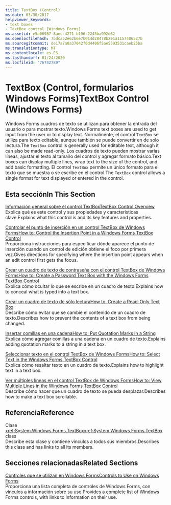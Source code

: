 ```yaml
---
title: TextBox (Control)
ms.date: 03/30/2017
helpviewer_keywords:
- text boxes
- TextBox control [Windows Forms]
ms.assetid: e5a06987-8aec-4271-b196-2245ba992d62
ms.openlocfilehash: 7bdca52e62b6e7b014d28478b291a1157486527b
ms.sourcegitcommit: de17a7a0a37042f0d4406f5ae5393531caeb25ba
ms.translationtype: MT
ms.contentlocale: es-ES
ms.lasthandoff: 01/24/2020
ms.locfileid: "76742789"
---
```

# <a name="textbox-control-windows-forms"></a><span data-ttu-id="4c878-102">TextBox (Control, formularios Windows Forms)</span><span class="sxs-lookup"><span data-stu-id="4c878-102">TextBox Control (Windows Forms)</span></span>
<span data-ttu-id="4c878-103">Windows Forms cuadros de texto se utilizan para obtener la entrada del usuario o para mostrar texto.</span><span class="sxs-lookup"><span data-stu-id="4c878-103">Windows Forms text boxes are used to get input from the user or to display text.</span></span> <span data-ttu-id="4c878-104">Normalmente, el control `TextBox` se utiliza para texto editable, aunque también se puede convertir en de solo lectura.</span><span class="sxs-lookup"><span data-stu-id="4c878-104">The `TextBox` control is generally used for editable text, although it can also be made read-only.</span></span> <span data-ttu-id="4c878-105">Los cuadros de texto pueden mostrar varias líneas, ajustar el texto al tamaño del control y agregar formato básico.</span><span class="sxs-lookup"><span data-stu-id="4c878-105">Text boxes can display multiple lines, wrap text to the size of the control, and add basic formatting.</span></span> <span data-ttu-id="4c878-106">El control `TextBox` permite un único formato para el texto que se muestra o se escribe en el control.</span><span class="sxs-lookup"><span data-stu-id="4c878-106">The `TextBox` control allows a single format for text displayed or entered in the control.</span></span>  
  
## <a name="in-this-section"></a><span data-ttu-id="4c878-107">Esta sección</span><span class="sxs-lookup"><span data-stu-id="4c878-107">In This Section</span></span>  
 [<span data-ttu-id="4c878-108">Información general sobre el control TextBox</span><span class="sxs-lookup"><span data-stu-id="4c878-108">TextBox Control Overview</span></span>](textbox-control-overview-windows-forms.md)  
 <span data-ttu-id="4c878-109">Explica qué es este control y sus propiedades y características clave.</span><span class="sxs-lookup"><span data-stu-id="4c878-109">Explains what this control is and its key features and properties.</span></span>  
  
 [<span data-ttu-id="4c878-110">Controlar el punto de inserción en un control TextBox de Windows Forms</span><span class="sxs-lookup"><span data-stu-id="4c878-110">How to: Control the Insertion Point in a Windows Forms TextBox Control</span></span>](how-to-control-the-insertion-point-in-a-windows-forms-textbox-control.md)  
 <span data-ttu-id="4c878-111">Proporciona instrucciones para especificar dónde aparece el punto de inserción cuando un control de edición obtiene el foco por primera vez.</span><span class="sxs-lookup"><span data-stu-id="4c878-111">Gives directions for specifying where the insertion point appears when an edit control first gets the focus.</span></span>  
  
 [<span data-ttu-id="4c878-112">Crear un cuadro de texto de contraseña con el control TextBox de Windows Forms</span><span class="sxs-lookup"><span data-stu-id="4c878-112">How to: Create a Password Text Box with the Windows Forms TextBox Control</span></span>](how-to-create-a-password-text-box-with-the-windows-forms-textbox-control.md)  
 <span data-ttu-id="4c878-113">Explica cómo ocultar lo que se escribe en un cuadro de texto.</span><span class="sxs-lookup"><span data-stu-id="4c878-113">Explains how to conceal what is typed into a text box.</span></span>  
  
 [<span data-ttu-id="4c878-114">Crear un cuadro de texto de sólo lectura</span><span class="sxs-lookup"><span data-stu-id="4c878-114">How to: Create a Read-Only Text Box</span></span>](how-to-create-a-read-only-text-box-windows-forms.md)  
 <span data-ttu-id="4c878-115">Describe cómo evitar que se cambie el contenido de un cuadro de texto.</span><span class="sxs-lookup"><span data-stu-id="4c878-115">Describes how to prevent the contents of a text box from being changed.</span></span>  
  
 [<span data-ttu-id="4c878-116">Insertar comillas en una cadena</span><span class="sxs-lookup"><span data-stu-id="4c878-116">How to: Put Quotation Marks in a String</span></span>](how-to-put-quotation-marks-in-a-string-windows-forms.md)  
 <span data-ttu-id="4c878-117">Explica cómo agregar comillas a una cadena en un cuadro de texto.</span><span class="sxs-lookup"><span data-stu-id="4c878-117">Explains adding quotation marks to a string in a text box.</span></span>  
  
 [<span data-ttu-id="4c878-118">Seleccionar texto en el control TextBox de Windows Forms</span><span class="sxs-lookup"><span data-stu-id="4c878-118">How to: Select Text in the Windows Forms TextBox Control</span></span>](how-to-select-text-in-the-windows-forms-textbox-control.md)  
 <span data-ttu-id="4c878-119">Explica cómo resaltar texto en un cuadro de texto.</span><span class="sxs-lookup"><span data-stu-id="4c878-119">Explains how to highlight text in a text box.</span></span>  
  
 [<span data-ttu-id="4c878-120">Ver múltiples líneas en el control TextBox de Windows Forms</span><span class="sxs-lookup"><span data-stu-id="4c878-120">How to: View Multiple Lines in the Windows Forms TextBox Control</span></span>](how-to-view-multiple-lines-in-the-windows-forms-textbox-control.md)  
 <span data-ttu-id="4c878-121">Describe cómo hacer que un cuadro de texto se pueda desplazar.</span><span class="sxs-lookup"><span data-stu-id="4c878-121">Describes how to make a text box scrollable.</span></span>  
  
## <a name="reference"></a><span data-ttu-id="4c878-122">Referencia</span><span class="sxs-lookup"><span data-stu-id="4c878-122">Reference</span></span>  
 <span data-ttu-id="4c878-123">Clase <xref:System.Windows.Forms.TextBox></span><span class="sxs-lookup"><span data-stu-id="4c878-123"><xref:System.Windows.Forms.TextBox> class</span></span>  
 <span data-ttu-id="4c878-124">Describe esta clase y contiene vínculos a todos sus miembros.</span><span class="sxs-lookup"><span data-stu-id="4c878-124">Describes this class and has links to all its members.</span></span>  
  
## <a name="related-sections"></a><span data-ttu-id="4c878-125">Secciones relacionadas</span><span class="sxs-lookup"><span data-stu-id="4c878-125">Related Sections</span></span>  
 [<span data-ttu-id="4c878-126">Controles que se utilizan en Windows Forms</span><span class="sxs-lookup"><span data-stu-id="4c878-126">Controls to Use on Windows Forms</span></span>](controls-to-use-on-windows-forms.md)  
 <span data-ttu-id="4c878-127">Proporciona una lista completa de controles de Windows Forms, con vínculos a información sobre su uso.</span><span class="sxs-lookup"><span data-stu-id="4c878-127">Provides a complete list of Windows Forms controls, with links to information on their use.</span></span>
